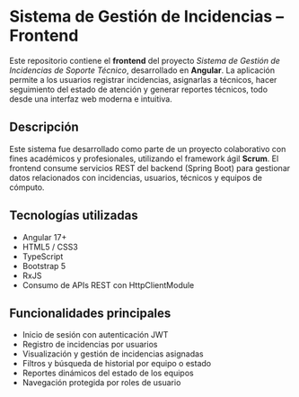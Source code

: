 # Sistema de Gestión de Incidencias – Frontend

Este repositorio contiene el **frontend** del proyecto _Sistema de Gestión de Incidencias de Soporte Técnico_, desarrollado en **Angular**. La aplicación permite a los usuarios registrar incidencias, asignarlas a técnicos, hacer seguimiento del estado de atención y generar reportes técnicos, todo desde una interfaz web moderna e intuitiva.

## Descripción

Este sistema fue desarrollado como parte de un proyecto colaborativo con fines académicos y profesionales, utilizando el framework ágil **Scrum**. El frontend consume servicios REST del backend (Spring Boot) para gestionar datos relacionados con incidencias, usuarios, técnicos y equipos de cómputo.

## Tecnologías utilizadas

- Angular 17+
- HTML5 / CSS3
- TypeScript
- Bootstrap 5
- RxJS
- Consumo de APIs REST con HttpClientModule

## Funcionalidades principales

- Inicio de sesión con autenticación JWT
- Registro de incidencias por usuarios
- Visualización y gestión de incidencias asignadas
- Filtros y búsqueda de historial por equipo o estado
- Reportes dinámicos del estado de los equipos
- Navegación protegida por roles de usuario


